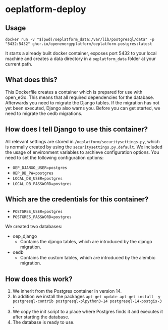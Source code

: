 # oeplatform-deploy

## Usage

```
docker run -v "$(pwd)/oeplatform_data:/var/lib/postgresql/data" -p "5432:5432" ghcr.io/openenergyplatform/oeplatform-postgres:latest
```
It starts a already built docker container, exposes port 5432 to your local machine and creates a data directory in a `oeplatform_data` folder at your current path.

## What does this?

This Dockerfile creates a container which is prepared for use with open_eGo. This means that all required dependencies for the database.
Afterwards you need to migrate the Django tables. If the migration has not yet been executed, Django also warns you.
Before you can get started, we need to migrate the oedb migrations.

## How does I tell Django to use this container?

All relevant settings are stored in `/oeplatform/securitysettings.py`, which is normally created by using the `securitysettings.py.default`.
We included the usage of environment variables to archieve configuration options. You need to set the following configuration options:

+ `OEP_DJANGO_USER=postgres`
+ `OEP_DB_PW=postgres`
+ `LOCAL_DB_USER=postgres`
+ `LOCAL_DB_PASSWORD=postgres`

## Which are the credentials for this container?

+ `POSTGRES_USER=postgres`
+ `POSTGRES_PASSWORD=postgres`

We created two databases:

+ oep_django
	+ Contains the django tables, which are introduced by the django migration.
+ oedb
	+ Contains the custom tables, which are introduced by the alembic migration.


## How does this work?

1. We inherit from the Postgres container in version 14.
2. In addition we install the packages `apt-get update apt-get install -y postgresql-contrib postgresql-plpython3-14 postgresql-14-postgis-3 `.
4. We copy the init script to a place where Postgres finds it and executes it after starting the database.
5. The database is ready to use.
